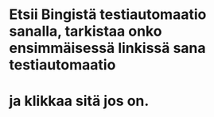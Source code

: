 # Etsii Bingistä testiautomaatio sanalla, tarkistaa onko ensimmäisessä linkissä sana testiautomaatio
# ja klikkaa sitä jos on.